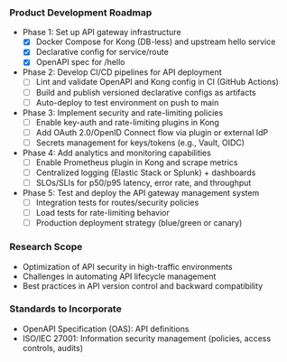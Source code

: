### Product Development Roadmap

- Phase 1: Set up API gateway infrastructure
  - [x] Docker Compose for Kong (DB-less) and upstream hello service
  - [x] Declarative config for service/route
  - [x] OpenAPI spec for /hello

- Phase 2: Develop CI/CD pipelines for API deployment
  - [ ] Lint and validate OpenAPI and Kong config in CI (GitHub Actions)
  - [ ] Build and publish versioned declarative configs as artifacts
  - [ ] Auto-deploy to test environment on push to main

- Phase 3: Implement security and rate-limiting policies
  - [ ] Enable key-auth and rate-limiting plugins in Kong
  - [ ] Add OAuth 2.0/OpenID Connect flow via plugin or external IdP
  - [ ] Secrets management for keys/tokens (e.g., Vault, OIDC)

- Phase 4: Add analytics and monitoring capabilities
  - [ ] Enable Prometheus plugin in Kong and scrape metrics
  - [ ] Centralized logging (Elastic Stack or Splunk) + dashboards
  - [ ] SLOs/SLIs for p50/p95 latency, error rate, and throughput

- Phase 5: Test and deploy the API gateway management system
  - [ ] Integration tests for routes/security policies
  - [ ] Load tests for rate-limiting behavior
  - [ ] Production deployment strategy (blue/green or canary)

### Research Scope
- Optimization of API security in high-traffic environments
- Challenges in automating API lifecycle management
- Best practices in API version control and backward compatibility

### Standards to Incorporate
- OpenAPI Specification (OAS): API definitions
- ISO/IEC 27001: Information security management (policies, access controls, audits)